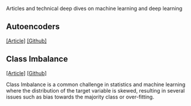 

Articles and technical deep dives on machine learning and deep learning

## Autoencoders
[[Article]](https://non-neutralzero.github.io/articles/article-autoencoders/) [[Github]](https://github.com/Non-NeutralZero/articles/tree/main/article-autoencoders) 


## Class Imbalance
[[Article]](https://non-neutralzero.github.io/articles/article-class-imbalance/) [[Github]](https://github.com/Non-NeutralZero/articles/tree/main/article-class-imbalance) 

Class Imbalance is a common challenge in statistics and machine learning where the distribution of the target variable is skewed,  resulting in several issues such as bias towards the majority class or over-fitting.

